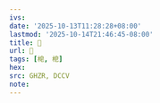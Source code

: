 ```yaml
---
ivs:
date: '2025-10-13T11:28:28+08:00'
lastmod: '2025-10-14T21:46:45-08:00'
title: 󰝍
url: 󰝍
tags: [梍, 梎]
hex: 
src: GHZR, DCCV
note:
---
```

